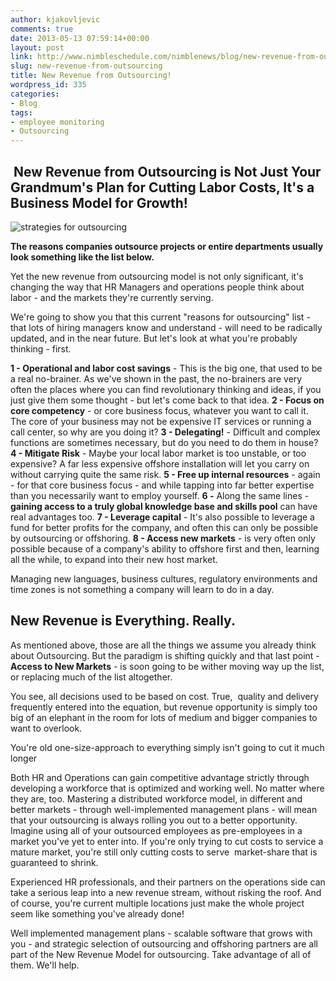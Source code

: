 ```yaml
---
author: kjakovljevic
comments: true
date: 2013-05-13 07:59:14+00:00
layout: post
link: http://www.nimbleschedule.com/nimblenews/blog/new-revenue-from-outsourcing/
slug: new-revenue-from-outsourcing
title: New Revenue from Outsourcing!
wordpress_id: 335
categories:
- Blog
tags:
- employee monitoring
- Outsourcing
---
```


##  New Revenue from Outsourcing is Not Just Your Grandmum's Plan for Cutting Labor Costs, It's a Business Model for Growth!


![strategies for outsourcing](http://www.nimbleschedule.com/wp-content/uploads/2013/05/outsourcing-strategy.jpg)

**The reasons companies outsource projects or entire departments usually look something like the list below.**

Yet the new revenue from outsourcing model is not only significant, it's changing the way that HR Managers and operations people think about labor - and the markets they're currently serving.

We're going to show you that this current "reasons for outsourcing" list - that lots of hiring managers know and understand - will need to be radically updated, and in the near future. But let's look at what you're probably thinking - first.


**1 - Operational and labor cost savings** - This is the big one, that used to be a real no-brainer. As we've shown in the past, the no-brainers are very often the places where you can find revolutionary thinking and ideas, if you just give them some thought - but let's come back to that idea.
**2 - Focus on core competency** - or core business focus, whatever you want to call it. The core of your business may not be expensive IT services or running a call center, so why are you doing it?
**3 - Delegating!** - Difficult and complex functions are sometimes necessary, but do you need to do them in house?
**4 - Mitigate Risk** - Maybe your local labor market is too unstable, or too expensive? A far less expensive offshore installation will let you carry on without carrying quite the same risk.
**5 - Free up internal resources** - again - for that core business focus - and while tapping into far better expertise than you necessarily want to employ yourself.
**6 -** Along the same lines - **gaining access to a truly global knowledge base and skills pool** can have real advantages too.
**7 - Leverage capital** - It's also possible to leverage a fund for better profits for the company, and often this can only be possible by outsourcing or offshoring.
**8 - Access new markets** - is very often only possible because of a company's ability to offshore first and then, learning all the while, to expand into their new host market.


Managing new languages, business cultures, regulatory environments and time zones is not something a company will learn to do in a day.


## New Revenue is Everything. Really.


As mentioned above, those are all the things we assume you already think about Outsourcing. But the paradigm is shifting quickly and that last point - **Access to New Markets** - is soon going to be wither moving way up the list, or replacing much of the list altogether.

You see, all decisions used to be based on cost. True,  quality and delivery frequently entered into the equation, but revenue opportunity is simply too big of an elephant in the room for lots of medium and bigger companies to want to overlook.

You're old one-size-approach to everything simply isn't going to cut it much longer

Both HR and Operations can gain competitive advantage strictly through developing a workforce that is optimized and working well. No matter where they are, too. Mastering a distributed workforce model, in different and better markets - through well-implemented management plans - will mean that your outsourcing is always rolling you out to a better opportunity.  Imagine using all of your outsourced employees as pre-employees in a market you've yet to enter into. If you're only trying to cut costs to service a mature market, you're still only cutting costs to serve  market-share that is guaranteed to shrink.

Experienced HR professionals, and their partners on the operations side can take a serious leap into a new revenue stream, without risking the roof. And of course, you're current multiple locations just make the whole project seem like something you've already done!

Well implemented management plans - scalable software that grows with you - and strategic selection of outsourcing and offshoring partners are all part of the New Revenue Model for outsourcing. Take advantage of all of them. We'll help.
